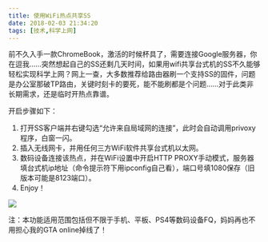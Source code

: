 ```yaml
---
title: 使用WiFi热点共享SS
date: 2018-02-03 21:34:20
tags: [技术,科学上网]
---
```


前不久入手一款ChromeBook，激活的时候杯具了，需要连接Google服务器，你在逗我……突然想起自己的SS还剩几天时间，如果用wifi共享台式机的SS不久能够轻松实现科学上网？网上一查，大多数推荐给路由器刷一个支持SS的固件，问题是办公室那破TP路由，关键时刻卡的要死，能不能刷都是个问题……对于此类非长期需求，还是临时开热点靠谱。
<!-- more-->
开启步骤如下：  

1. 打开SS客户端并右键勾选“允许来自局域网的连接”，此时会自动调用privoxy程序，白窗一闪。
2. 插入无线网卡，并用任何三方WiFi软件共享台式机以太网。
3. 数码设备连接该热点，并在WiFi设置中开启HTTP PROXY手动模式，服务器填台式机ip地址（命令提示符下用ipconfig自己看），端口号填1080保存（旧版本可能是8123端口）。
4. Enjoy！

![](https://s1.ax2x.com/2018/02/04/h88Gl.png)

注：本功能适用范围包括但不限于手机、平板、PS4等数码设备FQ，妈妈再也不用担心我的GTA online掉线了！